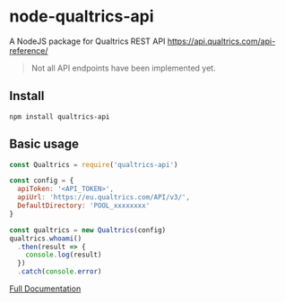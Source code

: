 # node-qualtrics-api
A NodeJS package for Qualtrics REST API https://api.qualtrics.com/api-reference/
> Not all API endpoints have been implemented yet.

## Install
````
npm install qualtrics-api
````

## Basic usage

````js
const Qualtrics = require('qualtrics-api')

const config = {
  apiToken: '<API_TOKEN>',
  apiUrl: 'https://eu.qualtrics.com/API/v3/',
  DefaultDirectory: 'POOL_xxxxxxxx'
}

const qualtrics = new Qualtrics(config)
qualtrics.whoami()
  .then(result => {
    console.log(result)
  })
  .catch(console.error)

````
[Full Documentation](https://github.com/Miramac/node-qualtrics-api/blob/master/docs/classes/_qualtrics_.qualtrics.md)